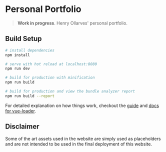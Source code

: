 # Personal Portfolio

> **Work in progress**. Henry Ollarves' personal portfolio.

## Build Setup

``` bash
# install dependencies
npm install

# serve with hot reload at localhost:8080
npm run dev

# build for production with minification
npm run build

# build for production and view the bundle analyzer report
npm run build --report
```

For detailed explanation on how things work, checkout the [guide](http://vuejs-templates.github.io/webpack/) and [docs for vue-loader](http://vuejs.github.io/vue-loader).

## Disclaimer

Some of the art assets used in the website are simply used as placeholders and are not intended to be used in the final deployment of this website.
